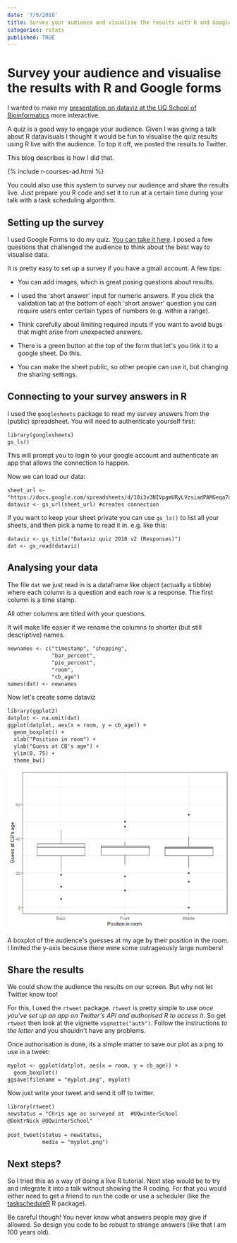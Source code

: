 ```yaml
---
date: '7/5/2018'
title: Survey your audience and visualise the results with R and Google forms
categories: rstats
published: TRUE
---
```


Survey your audience and visualise the results with R and Google forms
======================================================================

I wanted to make my [presentation on dataviz at the UQ School of
Bioinformatics](http://www.seascapemodels.org/rstats/2018/07/04/dataviz2018_notes.html)
more interactive.

A quiz is a good way to engage your audience. Given I was giving a talk
about R datavisuals I thought it would be fun to visualise the quiz
results using R live with the audience. To top it off, we posted the
results to Twitter.

This blog describes is how I did that.  

{% include r-courses-ad.html %}

You could also use this system to survey our audience and share the
results live. Just prepare you R code and set it to run at a certain
time during your talk with a task scheduling algorithm.

Setting up the survey
---------------------

I used Google Forms to do my quiz. [You can take it
here](https://docs.google.com/forms/d/e/1FAIpQLSd5v5d15q8KO7VyfjRRrfGV1NadKVyLpyAdzqu2Fvreq40UXg/viewform).
I posed a few questions that challenged the audience to think about the
best way to visualise data.

It is pretty easy to set up a survey if you have a gmail account. A few
tips:

-   You can add images, which is great posing questions about results.

-   I used the 'short answer' input for numeric answers. If you click
    the validation tab at the bottom of each 'short answer' question you
    can require users enter certain types of numbers (e.g. within a
    range).

-   Think carefully about limiting required inputs if you want to avoid
    bugs that might arise from unexpected answers.

-   There is a green button at the top of the form that let's you link
    it to a google sheet. Do this.

-   You can make the sheet public, so other people can use it, but
    changing the sharing settings.

Connecting to your survey answers in R
--------------------------------------

I used the `googlesheets` package to read my survey answers from the
(public) spreadsheet. You will need to authenticate yourself first:

    library(googlesheets)
    gs_ls()

This will prompt you to login to your google account and authenticate an
app that allows the connection to happen.

Now we can load our data:

    sheet_url <- "https://docs.google.com/spreadsheets/d/10i3v3NIVpgmURyLVzsiadPAMGeqa7dLFcDb9sqFe8KA/edit#gid=1513779153"
    dataviz <- gs_url(sheet_url) #creates connection

If you want to keep your sheet private you can use `gs_ls()` to list all
your sheets, and then pick a name to read it in. e.g. like this:

    dataviz <- gs_title("Dataviz quiz 2018 v2 (Responses)")
    dat <- gs_read(dataviz)

Analysing your data
-------------------

The file `dat` we just read in is a dataframe like object (actually a
tibble) where each column is a question and each row is a response. The
first column is a time stamp.

All other columns are titled with your questions.

It will make life easier if we rename the columns to shorter (but still
descriptive) names.

    newnames <- c("timestamp", "shopping",
                  "bar_percent",
                  "pie_percent",
                  "room",
                  "cb_age")
    names(dat) <- newnames

Now let's create some dataviz

    library(ggplot2)
    datplot <- na.omit(dat)
    ggplot(datplot, aes(x = room, y = cb_age)) +
      geom_boxplot() +
      xlab("Position in room") +
      ylab("Guess at CB's age") +
      ylim(0, 75) +
      theme_bw()

![](survey-your-audience_files/figure-markdown_strict/unnamed-chunk-5-1.png)

A boxplot of the audience's guesses at my age by their position in the
room. I limited the y-axis because there were some outrageously large
numbers!

Share the results
-----------------

We could show the audience the results on our screen. But why not let
Twitter know too!

For this, I used the `rtweet` package. `rtweet` is pretty simple to use
*once you've set up an app on Twitter's API and authorised R to access
it*. So get `rtweet` then look at the vignette `vignette("auth")`.
Follow the instructions *to the letter* and you shouldn't have any
problems.

Once authorisation is done, its a simple matter to save our plot as a
png to use in a tweet:

    myplot <- ggplot(datplot, aes(x = room, y = cb_age)) +
      geom_boxplot()
    ggsave(filename = "myplot.png", myplot)

Now just write your tweet and send it off to twitter.

    library(rtweet)
    newstatus = "Chris age as surveyed at  #UQwinterSchool
    @DoktrNick @UQwinterSchool"

    post_tweet(status = newstatus,
               media = "myplot.png")

Next steps?
-----------

So I tried this as a way of doing a live R tutorial. Next step would be
to try and integrate it into a talk without showing the R coding. For
that you would either need to get a friend to run the code or use a
scheduler (like the
[taskscheduleR](https://cran.r-project.org/web/packages/taskscheduleR/index.html)
R package).

Be careful though! You never know what answers people may give if
allowed. So design you code to be robust to strange answers (like that I
am 100 years old).
